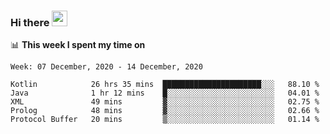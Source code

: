 ### Hi there <a href="https://www.gautamkrishnar.com/"><img src="https://media.giphy.com/media/hvRJCLFzcasrR4ia7z/giphy.gif" width="25px"></a>

📊 **This week I spent my time on**

<!--START_SECTION:waka-->
```text
Week: 07 December, 2020 - 14 December, 2020

Kotlin            26 hrs 35 mins  ██████████████████████░░░   88.10 % 
Java              1 hr 12 mins    █░░░░░░░░░░░░░░░░░░░░░░░░   04.01 % 
XML               49 mins         ▓░░░░░░░░░░░░░░░░░░░░░░░░   02.75 % 
Prolog            48 mins         ▓░░░░░░░░░░░░░░░░░░░░░░░░   02.66 % 
Protocol Buffer   20 mins         ▒░░░░░░░░░░░░░░░░░░░░░░░░   01.14 % 
```
<!--END_SECTION:waka-->
